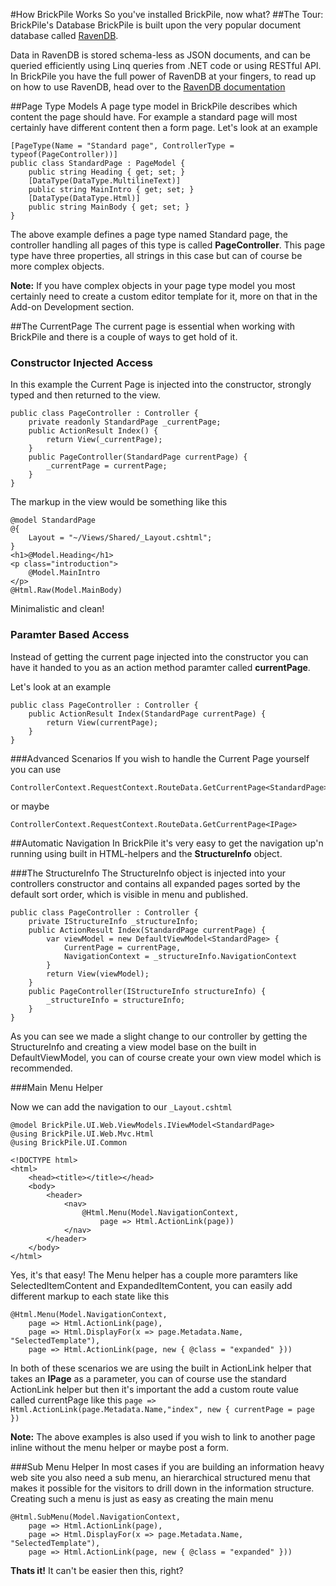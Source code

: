 ﻿#How BrickPile Works
So you've installed BrickPile, now what?
##The Tour: BrickPile's Database
BrickPile is built upon the very popular document database called [RavenDB](http://ravendb.net).

Data in RavenDB is stored schema-less as JSON documents, and can be queried efficiently using Linq queries from .NET code or using RESTful API.
In BrickPile you have the full power of RavenDB at your fingers, to read up on how to use RavenDB, head over to the [RavenDB documentation](http://ravendb.net/docs)

##Page Type Models
A page type model in BrickPile describes which content the page should have. For example a standard page will most certainly have different content then a form page.
Let's look at an example

	[PageType(Name = "Standard page", ControllerType = typeof(PageController))]
    public class StandardPage : PageModel {
		public string Heading { get; set; }
		[DataType(DataType.MultilineText)]
		public string MainIntro { get; set; }
		[DataType(DataType.Html)]
		public string MainBody { get; set; }
	}

The above example defines a page type named Standard page, the controller handling all pages of this type is called **PageController**.
This page type have three properties, all strings in this case but can of course be more complex objects.

**Note:** If you have complex objects in your page type model you most certainly need to create a custom editor template for it, more on that in the Add-on Development section.

##The CurrentPage
The current page is essential when working with BrickPile and there is a couple of ways to get hold of it.

### Constructor Injected Access
In this example the Current Page is injected into the constructor, strongly typed and then returned to the view.

	public class PageController : Controller {
		private readonly StandardPage _currentPage;
		public ActionResult Index() {
			return View(_currentPage);
		}
		public PageController(StandardPage currentPage) {
			_currentPage = currentPage;
		}
	}

The markup in the view would be something like this

	@model StandardPage
	@{
		Layout = "~/Views/Shared/_Layout.cshtml";
	}
	<h1>@Model.Heading</h1>
	<p class="introduction">
		@Model.MainIntro
	</p>
	@Html.Raw(Model.MainBody)

Minimalistic and clean!

### Paramter Based Access
Instead of getting the current page injected into the constructor you can have it handed to you as an action method paramter called **currentPage**.

Let's look at an example

	public class PageController : Controller {
		public ActionResult Index(StandardPage currentPage) {
			return View(currentPage);
		}
	}

###Advanced Scenarios
If you wish to handle the Current Page yourself you can use

	ControllerContext.RequestContext.RouteData.GetCurrentPage<StandardPage>

or maybe

	ControllerContext.RequestContext.RouteData.GetCurrentPage<IPage>

##Automatic Navigation
In BrickPile it's very easy to get the navigation up'n running using built in HTML-helpers and the **StructureInfo** object.

###The StructureInfo
The StructureInfo object is injected into your controllers constructor and contains all expanded pages sorted by the default sort order, which is visible in menu and published.

	public class PageController : Controller {
		private IStructureInfo _structureInfo;
		public ActionResult Index(StandardPage currentPage) {
			var viewModel = new DefaultViewModel<StandardPage> {
				CurrentPage = currentPage,
				NavigationContext = _structureInfo.NavigationContext 
			}
			return View(viewModel);
		}
		public PageController(IStructureInfo structureInfo) {
			_structureInfo = structureInfo;
		}
	}

As you can see we made a slight change to our controller by getting the StructureInfo and creating a view model base on the built in DefaultViewModel<T>, you can of course create your own view model which is recommended.

###Main Menu Helper

Now we can add the navigation to our `_Layout.cshtml`

	@model BrickPile.UI.Web.ViewModels.IViewModel<StandardPage>
	@using BrickPile.UI.Web.Mvc.Html
	@using BrickPile.UI.Common

	<!DOCTYPE html>
	<html>
		<head><title></title></head>
		<body>
			<header>
				<nav>
					@Html.Menu(Model.NavigationContext,
						page => Html.ActionLink(page))        
				</nav>
			</header>
		</body>
	</html>

Yes, it's that easy! The Menu helper has a couple more paramters like SelectedItemContent and ExpandedItemContent, you can easily add different markup to each state like this

	@Html.Menu(Model.NavigationContext,
		page => Html.ActionLink(page),
		page => Html.DisplayFor(x => page.Metadata.Name, "SelectedTemplate"),
		page => Html.ActionLink(page, new { @class = "expanded" }))

In both of these scenarios we are using the built in ActionLink helper that takes an **IPage** as a parameter, you can of course use the standard ActionLink helper but then it's important the add a custom route value called currentPage like this `page => Html.ActionLink(page.Metadata.Name,"index", new { currentPage = page })`

**Note:** The above examples is also used if you wish to link to another page inline without the menu helper or maybe post a form.

###Sub Menu Helper
In most cases if you are building an information heavy web site you also need a sub menu, an hierarchical structured menu that makes it possible for the visitors to drill down in the information structure.
Creating such a menu is just as easy as creating the main menu

	@Html.SubMenu(Model.NavigationContext,
		page => Html.ActionLink(page),
		page => Html.DisplayFor(x => page.Metadata.Name, "SelectedTemplate"),
		page => Html.ActionLink(page, new { @class = "expanded" }))

**Thats it!** It can't be easier then this, right?